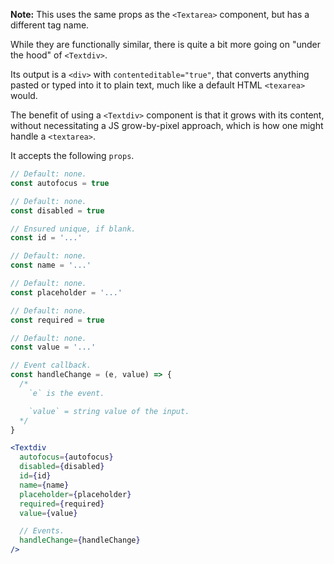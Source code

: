 **Note:** This uses the same props as the `<Textarea>` component, but has a different tag name.

While they are functionally similar, there is quite a bit more going on "under the hood" of `<Textdiv>`.

Its output is a `<div>` with `contenteditable="true"`, that converts anything pasted or typed into it to plain text, much like a default HTML `<texarea>` would.

The benefit of using a `<Textdiv>` component is that it grows with its content, without necessitating a JS grow-by-pixel approach, which is how one might handle a `<textarea>`.

It accepts the following `props`.

```js
// Default: none.
const autofocus = true

// Default: none.
const disabled = true

// Ensured unique, if blank.
const id = '...'

// Default: none.
const name = '...'

// Default: none.
const placeholder = '...'

// Default: none.
const required = true

// Default: none.
const value = '...'

// Event callback.
const handleChange = (e, value) => {
  /*
    `e` is the event.

    `value` = string value of the input.
  */
}
```

```jsx
<Textdiv
  autofocus={autofocus}
  disabled={disabled}
  id={id}
  name={name}
  placeholder={placeholder}
  required={required}
  value={value}

  // Events.
  handleChange={handleChange}
/>
```